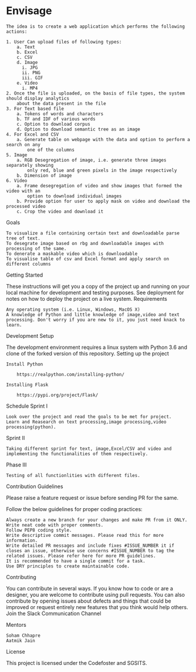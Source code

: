 # Envisage


    The idea is to create a web application which performs the following actions:
    
    1. User Can upload files of following types: 
        a. Text 
        b. Excel 
        c. CSV 
        d. Image 
          i. JPG
          ii. PNG 
          iii. GIF 
        e. Video 
          i. MP4 
    2. Once the file is uploaded, on the basis of file types, the system should display analytics 
        about the data present in the file 
    3. For Text based file 
        a. Tokens of words and characters 
        b. TF and IDF of various words 
        c. Option to download corpus 
        d. Option to download semantic tree as an image 
    4. For Excel and CSV 
        a. Generate table on webpage with the data and option to perform a search on any 
            one of the columns 
    5. Image 
        a. RGB Desegregation of image, i.e. generate three images separately showing 
            only red, blue and green pixels in the image respectively 
        b. Dimension of image 
    6. Video 
        a. Frame desegregation of video and show images that formed the video with an 
            option to download individual images 
        b. Provide option for user to apply mask on video and download the processed video 
        c. Crop the video and download it 

    
    
Goals

    To visualize a file containing certain text and downloadable parse tree of text.
    To desegrate image based on rbg and downloadable images with processing of the same.
    To denerate a maskable video which is downloadable
    To visualise table of csv and Excel format and apply search on different columns
    
Getting Started

These instructions will get you a copy of the project up and running on your local machine for development and testing purposes. See deployment for notes on how to deploy the project on a live system.
Requirements

    Any operating system (i.e. Linux, Windows, MacOS X)
    A knowledge of Python and little knowledge of image,video and text processing. Don't worry if you are new to it, you just need knack to learn.

Development Setup

The development environment requires a linux system with Python 3.6 and clone of the forked version of this repository.
Setting up the project


    Install Python

        https://realpython.com/installing-python/

    Installing Flask
    
        https://pypi.org/project/Flask/
        
    
Schedule
Sprint I

    Look over the project and read the goals to be met for project.
    Learn and Reasearch on text processing,image processing,video processing(python).
    
Sprint II

    Taking different sprint for text, image,Excel/CSV and video and implementing the functionalities of them respectively.

Phase III

    Testing of all functionlities with different files. 
    
    
Contribution Guidelines

Please raise a feature request or issue before sending PR for the same.

Follow the below guidelines for proper coding practices:

    Always create a new branch for your changes and make PR from it ONLY.
    Write neat code with proper comments.
    Follow PEP8 coding style.
    Write descriptive commit messages. Please read this for more information.
    Write detailed PR messages and include fixes #ISSUE_NUMBER it if closes an issue, otherwise use concerns #ISSUE_NUMBER to tag the related issues. Please refer here for more PR guidelines.
    It is recommended to have a single commit for a task.
    Use DRY principles to create maintainable code.

Contributing

You can contribute in several ways. If you know how to code or are a designer, you are welcome to contribute using pull requests. You can also contribute by opening issues about defects and things that could be improved or request entirely new features that you think would help others. Join the Slack Communication Channel

Mentors

    Soham Chhapre
    Aatmik Jain

License

This project is licensed under the Codefoster and SGSITS.
